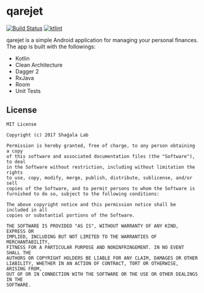 # qarejet
[![Build Status](https://travis-ci.org/shagalalab/qarejet-android.svg?branch=master)](https://travis-ci.org/shagalalab/qarejet-android)
[![ktlint](https://img.shields.io/badge/code%20style-%E2%9D%A4-FF4081.svg)](https://ktlint.github.io/)

qarejet is a simple Android application for managing your personal finances. The app is built with the followings:
- Kotlin 
- Clean Architecture
- Dagger 2
- RxJava
- Room
- Unit Tests

## License
    MIT License
    
    Copyright (c) 2017 Shaǵala Lab
    
    Permission is hereby granted, free of charge, to any person obtaining a copy
    of this software and associated documentation files (the "Software"), to deal
    in the Software without restriction, including without limitation the rights
    to use, copy, modify, merge, publish, distribute, sublicense, and/or sell
    copies of the Software, and to permit persons to whom the Software is
    furnished to do so, subject to the following conditions:
    
    The above copyright notice and this permission notice shall be included in all
    copies or substantial portions of the Software.
    
    THE SOFTWARE IS PROVIDED "AS IS", WITHOUT WARRANTY OF ANY KIND, EXPRESS OR
    IMPLIED, INCLUDING BUT NOT LIMITED TO THE WARRANTIES OF MERCHANTABILITY,
    FITNESS FOR A PARTICULAR PURPOSE AND NONINFRINGEMENT. IN NO EVENT SHALL THE
    AUTHORS OR COPYRIGHT HOLDERS BE LIABLE FOR ANY CLAIM, DAMAGES OR OTHER
    LIABILITY, WHETHER IN AN ACTION OF CONTRACT, TORT OR OTHERWISE, ARISING FROM,
    OUT OF OR IN CONNECTION WITH THE SOFTWARE OR THE USE OR OTHER DEALINGS IN THE
    SOFTWARE.